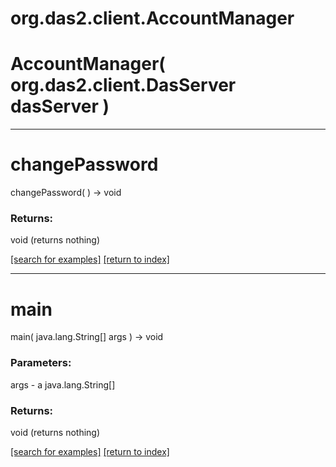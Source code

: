 # org.das2.client.AccountManager



# AccountManager( org.das2.client.DasServer dasServer )


***
<a name="changePassword"></a>
# changePassword
changePassword(  ) &rarr; void



### Returns:
void (returns nothing)


<a href="https://github.com/autoplot/dev/search?q=changePassword&unscoped_q=changePassword">[search for examples]</a>
<a href="https://github.com/autoplot/documentation/blob/master/javadoc/index-all.md">[return to index]</a>

***
<a name="main"></a>
# main
main( java.lang.String[] args ) &rarr; void



### Parameters:
args - a java.lang.String[]

### Returns:
void (returns nothing)


<a href="https://github.com/autoplot/dev/search?q=main&unscoped_q=main">[search for examples]</a>
<a href="https://github.com/autoplot/documentation/blob/master/javadoc/index-all.md">[return to index]</a>

